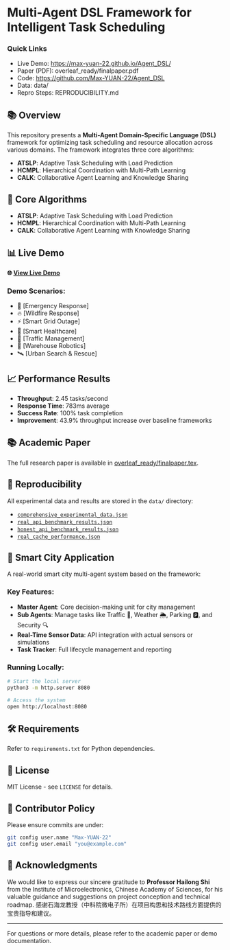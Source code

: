 # Multi-Agent DSL Framework for Intelligent Task Scheduling

### Quick Links

- Live Demo: https://max-yuan-22.github.io/Agent_DSL/
- Paper (PDF): overleaf_ready/finalpaper.pdf
- Code: https://github.com/Max-YUAN-22/Agent_DSL
- Data: data/
- Repro Steps: REPRODUCIBILITY.md

## 📚 Overview

This repository presents a **Multi-Agent Domain-Specific Language (DSL)** framework for optimizing task scheduling and resource allocation across various domains. The framework integrates three core algorithms:

- **ATSLP**: Adaptive Task Scheduling with Load Prediction
- **HCMPL**: Hierarchical Coordination with Multi-Path Learning
- **CALK**: Collaborative Agent Learning and Knowledge Sharing

## 🎯 Core Algorithms

- **ATSLP**: Adaptive Task Scheduling with Load Prediction
- **HCMPL**: Hierarchical Coordination with Multi-Path Learning
- **CALK**: Collaborative Agent Learning with Knowledge Sharing

## 📊 Live Demo

**🌐 [View Live Demo](https://max-yuan-22.github.io/Agent_DSL/)**

### Demo Scenarios:
- 🚨 [Emergency Response]
- 🔥 [Wildfire Response]
- ⚡ [Smart Grid Outage]
- 🏥 [Smart Healthcare]
- 🚦 [Traffic Management]
- 🤖 [Warehouse Robotics]
- 🛰️ [Urban Search & Rescue]

## 📈 Performance Results

- **Throughput**: 2.45 tasks/second
- **Response Time**: 783ms average
- **Success Rate**: 100% task completion
- **Improvement**: 43.9% throughput increase over baseline frameworks

## 📚 Academic Paper

The full research paper is available in [overleaf_ready/finalpaper.tex](overleaf_ready/finalpaper.tex).

## 🔬 Reproducibility

All experimental data and results are stored in the `data/` directory:

- [`comprehensive_experimental_data.json`](data/comprehensive_experimental_data.json)
- [`real_api_benchmark_results.json`](data/real_api_benchmark_results.json)
- [`honest_api_benchmark_results.json`](data/honest_api_benchmark_results.json)
- [`real_cache_performance.json`](data/real_cache_performance.json)

## 🚀 Smart City Application

A real-world smart city multi-agent system based on the framework:

### Key Features:
- **Master Agent**: Core decision-making unit for city management
- **Sub Agents**: Manage tasks like Traffic 🚦, Weather 🌦️, Parking 🅿️, and Security 🔍
- **Real-Time Sensor Data**: API integration with actual sensors or simulations
- **Task Tracker**: Full lifecycle management and reporting

### Running Locally:
```bash
# Start the local server
python3 -m http.server 8080

# Access the system
open http://localhost:8080
````

## 🛠️ Requirements

Refer to `requirements.txt` for Python dependencies.

## 📜 License

MIT License - see `LICENSE` for details.

## 🌟 Contributor Policy

Please ensure commits are under:

```bash
git config user.name "Max-YUAN-22"
git config user.email "you@example.com"
```

## 🙏 Acknowledgments

We would like to express our sincere gratitude to **Professor Hailong Shi** from the Institute of Microelectronics, Chinese Academy of Sciences, for his valuable guidance and suggestions on project conception and technical roadmap.
感谢石海龙教授（中科院微电子所）在项目构思和技术路线方面提供的宝贵指导和建议。

---

For questions or more details, please refer to the academic paper or demo documentation.
